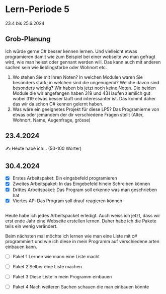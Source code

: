 # Lern-Periode 5

23.4 bis 25.6.2024

## Grob-Planung
Ich würde gerne C# besser kennen lernen. Und vielleicht etwas programieren damit wie zum Beispiel bei einer webseite wo man gefragt wird, wie man heisst oder gennant werden will.
Das kann auch mit anderen sachen sein wie lieblingsfarbe oder Wohnort etc. 

1. Wo stehen Sie mit Ihren Noten? In welchen Modulen waren Sie besonders stark; in welchen sind die ungenügend? Welche davon sind besonders wichtig?
  Wir haben bis jetzt noch keine Noten. Die beiden Module die wir angefangen haben 319 und 431 laufen ziemlich gut wobei 319 etwas besser läuft und interessanter ist. Das kommt daher das wir da schon C# kennen gelernt haben.
5. Was wäre ein geeignetes Projekt für diese LP5?
Das Programierne von etwas oder jemandem der dir verschiedene Fragen stellt (Alter, Wohnort, Name, Augenfrage, grösse)
## 23.4.2024

✍️ Heute habe ich... (50-100 Wörter)

## 30.4.2024

- [x] Erstes Arbeitspaket: Ein eingabefeld programieren
- [x] Zweites Arbeitspaket: In das Eingebefeld hinein Schreiben können
- [x] Drittes Arbeitspaket: Das Program soll erkenne was man geschrieben hat
- [x] Viertes AP: Das Program soll drauf reagieren können

 ##
 Heute habe ich jedes Arbeitspacket erledigt. Auch weiss ich jetzt, dass wir erst ende Jahr eine Webseite erstellen lernen. Daher habe ich die Pakete teils ein wenig verändert.

 Beim nächsten mal möchte ich lernen wie man eine Liste mit c# programmiert und wie ich diese in mein Programm auf verschiedene arten einbauen kann.
 - [ ] Paket 1 Lernen wie mann eine Liste macht
 - [ ] Paket 2 Selber eine Liste machen
-  [ ] Paket 3 Diese Liste in mein Programm einbauen
 - [ ] Paket 4 Nach weiteren Sachen schauen die man einbauen könnte
  
  
  

